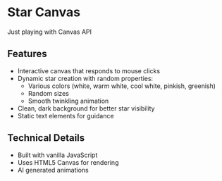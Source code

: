 # Star Canvas

Just playing with Canvas API

## Features

- Interactive canvas that responds to mouse clicks
- Dynamic star creation with random properties:
  - Various colors (white, warm white, cool white, pinkish, greenish)
  - Random sizes
  - Smooth twinkling animation
- Clean, dark background for better star visibility
- Static text elements for guidance


## Technical Details

- Built with vanilla JavaScript
- Uses HTML5 Canvas for rendering
- AI generated animations 